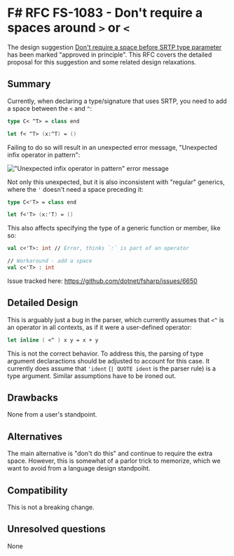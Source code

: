 # F# RFC FS-1083 - Don't require a spaces around `>` or `<`

The design suggestion [Don't require a space before SRTP type parameter](https://github.com/fsharp/fslang-suggestions/issues/668) has been marked "approved in principle".
This RFC covers the detailed proposal for this suggestion and some related design relaxations.

## Summary

Currently, when declaring a type/signature that uses SRTP, you need to add a space between the `<` and `^`:

```fsharp
type C< ^T> = class end

let f< ^T> (x:^T) = ()
```

Failing to do so will result in an unexpected error message, "Unexpected infix operator in pattern":

!["Unexpected infix operator in pattern" error message](https://user-images.githubusercontent.com/32428601/39529555-43ea60ee-4e27-11e8-8f94-7f1a386c4f3d.png)

Not only this unexpected, but it is also inconsistent with "regular" generics, where the `'` doesn't need a space preceding it:

```fsharp
type C<'T> = class end

let f<'T> (x:'T) = ()
```

This also affects specifying the type of a generic function or member, like so:

```fsharp
val c<'T>: int // Error, thinks `:` is part of an operator

// Workaround - add a space
val c<'T> : int
```

Issue tracked here: https://github.com/dotnet/fsharp/issues/6650

## Detailed Design

This is arguably just a bug in the parser, which currently assumes that `<^` is an operator in all contexts, as if it were a user-defined operator:

```fsharp
let inline ( <^ ) x y = x + y
```

This is not the correct behavior. To address this, the parsing of type argument declaractions should be adjusted to account for this case. It currently does assume that `'ident` (`| QUOTE ident` is the parser rule) is a type argument. Similar assumptions have to be ironed out.

## Drawbacks

None from a user's standpoint.

## Alternatives

The main alternative is "don't do this" and continue to require the extra space. However, this is somewhat of a parlor trick to memorize, which we want to avoid from a language design standpoiht.

## Compatibility

This is not a breaking change.

## Unresolved questions

None
